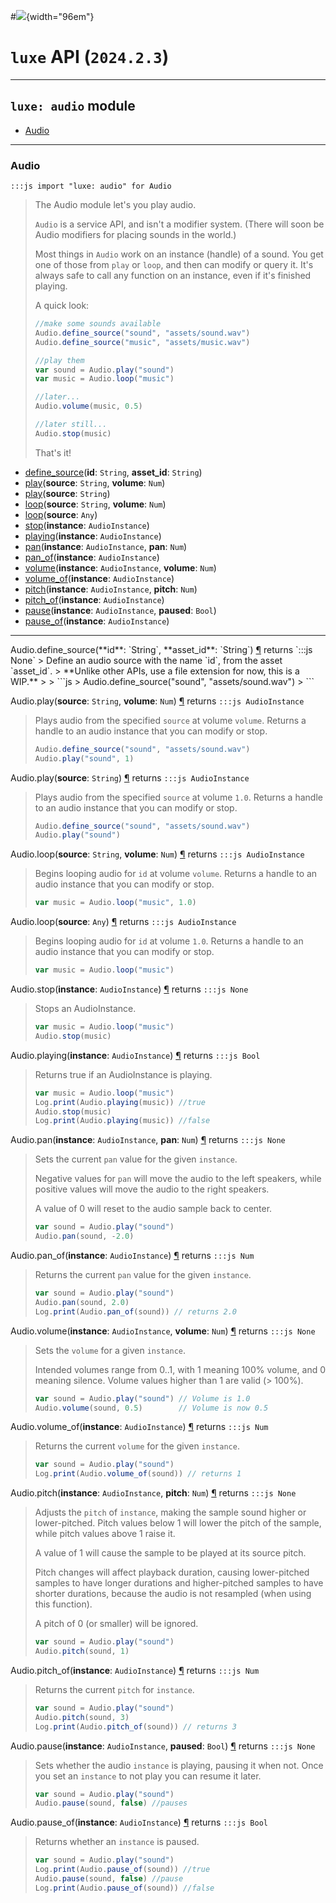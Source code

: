 #![](../../../images/luxe-dark.svg){width="96em"}

# `luxe` API (`2024.2.3`)  


---

## `luxe: audio` module

- [Audio](#audio)   

---

### Audio
`:::js import "luxe: audio" for Audio`
> The Audio module let's you play audio.
> 
> `Audio` is a service API, and isn't a modifier system.
> (There will soon be Audio modifiers for placing sounds in the world.)
> 
> Most things in `Audio` work on an instance (handle) of a sound.
> You get one of those from `play` or `loop`, and then can modify or query it.
> It's always safe to call any function on an instance, even if it's finished playing.
> 
> A quick look:
>   
>   ```js
>   //make some sounds available
>   Audio.define_source("sound", "assets/sound.wav")
>   Audio.define_source("music", "assets/music.wav")
> 
>   //play them
>   var sound = Audio.play("sound")
>   var music = Audio.loop("music")
> 
>   //later...
>   Audio.volume(music, 0.5)
> 
>   //later still...
>   Audio.stop(music)
>   ```
> 
> That's it!

- [define_source](#Audio.define_source+2)(**id**: `String`, **asset_id**: `String`)
- [play](#Audio.play+2)(**source**: `String`, **volume**: `Num`)
- [play](#Audio.play)(**source**: `String`)
- [loop](#Audio.loop+2)(**source**: `String`, **volume**: `Num`)
- [loop](#Audio.loop)(**source**: `Any`)
- [stop](#Audio.stop)(**instance**: `AudioInstance`)
- [playing](#Audio.playing)(**instance**: `AudioInstance`)
- [pan](#Audio.pan+2)(**instance**: `AudioInstance`, **pan**: `Num`)
- [pan_of](#Audio.pan_of)(**instance**: `AudioInstance`)
- [volume](#Audio.volume+2)(**instance**: `AudioInstance`, **volume**: `Num`)
- [volume_of](#Audio.volume_of)(**instance**: `AudioInstance`)
- [pitch](#Audio.pitch+2)(**instance**: `AudioInstance`, **pitch**: `Num`)
- [pitch_of](#Audio.pitch_of)(**instance**: `AudioInstance`)
- [pause](#Audio.pause+2)(**instance**: `AudioInstance`, **paused**: `Bool`)
- [pause_of](#Audio.pause_of)(**instance**: `AudioInstance`)

<hr/>
<endpoint module="luxe: audio" class="Audio" signature="define_source(id : String, asset_id : String)"></endpoint>
<signature id="Audio.define_source+2">Audio.define_source(**id**: `String`, **asset_id**: `String`)
<a class="headerlink" href="#Audio.define_source+2" title="Permanent link">¶</a></signature>
<span class='api_ret'>returns</span> `:::js None`
> Define an audio source with the name `id`, from the asset `asset_id`.   
> **Unlike other APIs, use a file extension for now, this is a WIP.**
>         
>   ```js
>   Audio.define_source("sound", "assets/sound.wav")
>   ```   

<endpoint module="luxe: audio" class="Audio" signature="play(source : String, volume : Num)"></endpoint>
<signature id="Audio.play+2">Audio.play(**source**: `String`, **volume**: `Num`)
<a class="headerlink" href="#Audio.play+2" title="Permanent link">¶</a></signature>
<span class='api_ret'>returns</span> `:::js AudioInstance`
> Plays audio from the specified `source` at volume `volume`.
> Returns a handle to an audio instance that you can modify or stop.
>         
>   ```js
>   Audio.define_source("sound", "assets/sound.wav")
>   Audio.play("sound", 1)
>   ```   

<endpoint module="luxe: audio" class="Audio" signature="play(source : String)"></endpoint>
<signature id="Audio.play">Audio.play(**source**: `String`)
<a class="headerlink" href="#Audio.play" title="Permanent link">¶</a></signature>
<span class='api_ret'>returns</span> `:::js AudioInstance`
> Plays audio from the specified `source` at volume `1.0`.
> Returns a handle to an audio instance that you can modify or stop.
> 
>   ```js
>   Audio.define_source("sound", "assets/sound.wav")
>   Audio.play("sound")
>   ```   

<endpoint module="luxe: audio" class="Audio" signature="loop(source : String, volume : Num)"></endpoint>
<signature id="Audio.loop+2">Audio.loop(**source**: `String`, **volume**: `Num`)
<a class="headerlink" href="#Audio.loop+2" title="Permanent link">¶</a></signature>
<span class='api_ret'>returns</span> `:::js AudioInstance`
> Begins looping audio for `id` at volume `volume`.
> Returns a handle to an audio instance that you can modify or stop.
> 
>   ```js
>   var music = Audio.loop("music", 1.0)
>   ```   

<endpoint module="luxe: audio" class="Audio" signature="loop(source : Any)"></endpoint>
<signature id="Audio.loop">Audio.loop(**source**: `Any`)
<a class="headerlink" href="#Audio.loop" title="Permanent link">¶</a></signature>
<span class='api_ret'>returns</span> `:::js AudioInstance`
> Begins looping audio for `id` at volume `1.0`.
> Returns a handle to an audio instance that you can modify or stop.
> 
>   ```js
>   var music = Audio.loop("music")
>   ```   

<endpoint module="luxe: audio" class="Audio" signature="stop(instance : AudioInstance)"></endpoint>
<signature id="Audio.stop">Audio.stop(**instance**: `AudioInstance`)
<a class="headerlink" href="#Audio.stop" title="Permanent link">¶</a></signature>
<span class='api_ret'>returns</span> `:::js None`
> Stops an AudioInstance.
> 
>   ```js
>   var music = Audio.loop("music")
>   Audio.stop(music)
>   ```   

<endpoint module="luxe: audio" class="Audio" signature="playing(instance : AudioInstance)"></endpoint>
<signature id="Audio.playing">Audio.playing(**instance**: `AudioInstance`)
<a class="headerlink" href="#Audio.playing" title="Permanent link">¶</a></signature>
<span class='api_ret'>returns</span> `:::js Bool`
> Returns true if an AudioInstance is playing.
> 
>   ```js
>   var music = Audio.loop("music")
>   Log.print(Audio.playing(music)) //true
>   Audio.stop(music)
>   Log.print(Audio.playing(music)) //false
>   ```   

<endpoint module="luxe: audio" class="Audio" signature="pan(instance : AudioInstance, pan : Num)"></endpoint>
<signature id="Audio.pan+2">Audio.pan(**instance**: `AudioInstance`, **pan**: `Num`)
<a class="headerlink" href="#Audio.pan+2" title="Permanent link">¶</a></signature>
<span class='api_ret'>returns</span> `:::js None`
> Sets the current `pan` value for the given `instance`.
> 
> Negative values for `pan` will move the audio to the left speakers, 
> while positive values will move the audio to the right speakers.
> 
> A value of 0 will reset to the audio sample back to center.
> 
>   ```js
>   var sound = Audio.play("sound")
>   Audio.pan(sound, -2.0)
>   ```   

<endpoint module="luxe: audio" class="Audio" signature="pan_of(instance : AudioInstance)"></endpoint>
<signature id="Audio.pan_of">Audio.pan_of(**instance**: `AudioInstance`)
<a class="headerlink" href="#Audio.pan_of" title="Permanent link">¶</a></signature>
<span class='api_ret'>returns</span> `:::js Num`
> Returns the current `pan` value for the given `instance`.
> 
>   ```js
>   var sound = Audio.play("sound")
>   Audio.pan(sound, 2.0)
>   Log.print(Audio.pan_of(sound)) // returns 2.0
>   ```   

<endpoint module="luxe: audio" class="Audio" signature="volume(instance : AudioInstance, volume : Num)"></endpoint>
<signature id="Audio.volume+2">Audio.volume(**instance**: `AudioInstance`, **volume**: `Num`)
<a class="headerlink" href="#Audio.volume+2" title="Permanent link">¶</a></signature>
<span class='api_ret'>returns</span> `:::js None`
> Sets the `volume` for a given `instance`.
> 
> Intended volumes range from 0..1, with 1 meaning 100% volume, and 0 meaning silence.
> Volume values higher than 1 are valid (> 100%).
> 
>   ```js
>   var sound = Audio.play("sound") // Volume is 1.0
>   Audio.volume(sound, 0.5)        // Volume is now 0.5
>   ```   

<endpoint module="luxe: audio" class="Audio" signature="volume_of(instance : AudioInstance)"></endpoint>
<signature id="Audio.volume_of">Audio.volume_of(**instance**: `AudioInstance`)
<a class="headerlink" href="#Audio.volume_of" title="Permanent link">¶</a></signature>
<span class='api_ret'>returns</span> `:::js Num`
> Returns the current `volume` for the given `instance`.
> 
>   ```js
>   var sound = Audio.play("sound")
>   Log.print(Audio.volume_of(sound)) // returns 1
>   ```   

<endpoint module="luxe: audio" class="Audio" signature="pitch(instance : AudioInstance, pitch : Num)"></endpoint>
<signature id="Audio.pitch+2">Audio.pitch(**instance**: `AudioInstance`, **pitch**: `Num`)
<a class="headerlink" href="#Audio.pitch+2" title="Permanent link">¶</a></signature>
<span class='api_ret'>returns</span> `:::js None`
> Adjusts the `pitch` of `instance`, making the sample sound higher or lower-pitched.
> Pitch values below 1 will lower the pitch of the sample, while pitch values above 1 raise it.
>     
> A value of 1 will cause the sample to be played at its source pitch.
>     
> Pitch changes will affect playback duration, causing lower-pitched samples 
> to have longer durations and higher-pitched samples to have shorter durations, 
> because the audio is not resampled (when using this function).
> 
> A pitch of 0 (or smaller) will be ignored.
> 
>   ```js
>   var sound = Audio.play("sound")
>   Audio.pitch(sound, 1)
>   ```   

<endpoint module="luxe: audio" class="Audio" signature="pitch_of(instance : AudioInstance)"></endpoint>
<signature id="Audio.pitch_of">Audio.pitch_of(**instance**: `AudioInstance`)
<a class="headerlink" href="#Audio.pitch_of" title="Permanent link">¶</a></signature>
<span class='api_ret'>returns</span> `:::js Num`
> Returns the current `pitch` for `instance`.
> 
>   ```js
>   var sound = Audio.play("sound")
>   Audio.pitch(sound, 3)
>   Log.print(Audio.pitch_of(sound)) // returns 3
>   ```   

<endpoint module="luxe: audio" class="Audio" signature="pause(instance : AudioInstance, paused : Bool)"></endpoint>
<signature id="Audio.pause+2">Audio.pause(**instance**: `AudioInstance`, **paused**: `Bool`)
<a class="headerlink" href="#Audio.pause+2" title="Permanent link">¶</a></signature>
<span class='api_ret'>returns</span> `:::js None`
> Sets whether the audio `instance` is playing, pausing it when not.
> Once you set an `instance` to not play you can resume it later.
> 
> ```js
> var sound = Audio.play("sound")
> Audio.pause(sound, false) //pauses
> ```   

<endpoint module="luxe: audio" class="Audio" signature="pause_of(instance : AudioInstance)"></endpoint>
<signature id="Audio.pause_of">Audio.pause_of(**instance**: `AudioInstance`)
<a class="headerlink" href="#Audio.pause_of" title="Permanent link">¶</a></signature>
<span class='api_ret'>returns</span> `:::js Bool`
> Returns whether an `instance` is paused.
> 
> ```js
> var sound = Audio.play("sound")
> Log.print(Audio.pause_of(sound)) //true
> Audio.pause(sound, false) //pause
> Log.print(Audio.pause_of(sound)) //false
> ```   

